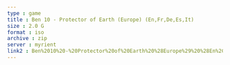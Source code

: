 ```yaml
---
type : game
title : Ben 10 - Protector of Earth (Europe) (En,Fr,De,Es,It)
size : 2.0 G
format : iso
archive : zip
server : myrient
link2 : Ben%2010%20-%20Protector%20of%20Earth%20%28Europe%29%20%28En%2CFr%2CDe%2CEs%2CIt%29
---
```


